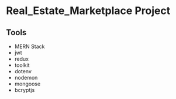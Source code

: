 # Real_Estate_Marketplace Project
## Tools
 - MERN Stack
 - jwt
 - redux
 - toolkit
 - dotenv
 - nodemon
 - mongoose
 - bcryptjs